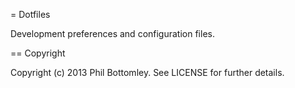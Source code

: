 = Dotfiles

Development preferences and configuration files.

== Copyright

Copyright (c) 2013 Phil Bottomley. See LICENSE for further details.
